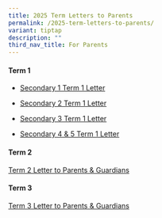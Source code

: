 ```yaml
---
title: 2025 Term Letters to Parents
permalink: /2025-term-letters-to-parents/
variant: tiptap
description: ""
third_nav_title: For Parents
---
```

<h4>Term 1</h4>
<ul data-tight="true" class="tight">
<li>
<p><a href="/files/2025/2025_01_02___PG_S1_2Jan_2025_Term1_Letter_for_Parents.pdf" rel="noopener nofollow" target="_blank">Secondary 1 Term 1 Letter</a>
</p>
</li>
<li>
<p><a href="/files/2025/2025_01_02___PG_S2_2Jan_2025_Term1_Letter_for_Parents.pdf" rel="noopener nofollow" target="_blank">Secondary 2 Term 1 Letter</a>
</p>
</li>
<li>
<p><a href="/files/2025/2025_01_02___PG_S3_2Jan_2025_Term1_Letter_for_Parents.pdf" rel="noopener nofollow" target="_blank">Secondary 3 Term 1 Letter</a>
</p>
</li>
<li>
<p><a href="/files/2025/2025_01_02___PG_S4_5_2Jan_2025_Term1_Letter_for_Parents.pdf" rel="noopener nofollow" target="_blank">Secondary 4 &amp; 5 Term 1 Letter</a>
</p>
</li>
</ul>
<h4>Term 2</h4>
<p><a href="/files/2025/2025_03_24___PG_2025_Term_2_Sec_1_to_Sec_5_Letter_to_Parents.pdf" rel="noopener nofollow" target="_blank">Term 2 Letter to Parents &amp; Guardians</a>
</p>
<h4>Term 3</h4>
<p><a href="/files/2025/2025_07_01___PG_2025_Term_3_Sec1_to_Sec5_Letter_to_Parents.pdf" rel="noopener nofollow" target="_blank">Term 3 Letter to Parents &amp; Guardians</a>
</p>
<p></p>